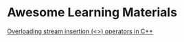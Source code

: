 # Awesome Learning Materials

[Overloading stream insertion (<>) operators in C++](https://www.geeksforgeeks.org/overloading-stream-insertion-operators-c/)